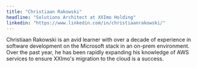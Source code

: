 ```yaml
---
title: "Christiaan Rakowski"
headline: "Solutions Architect at XXImo Holding"
linkedin: "https://www.linkedin.com/in/christiaanrakowski/"
---
```


Christiaan Rakowski is an avid learner with over a decade of experience in software development on the Microsoft stack in an on-prem environment.
Over the past year, he has been rapidly expanding his knowledge of AWS services to ensure XXImo's migration to the cloud is a success.